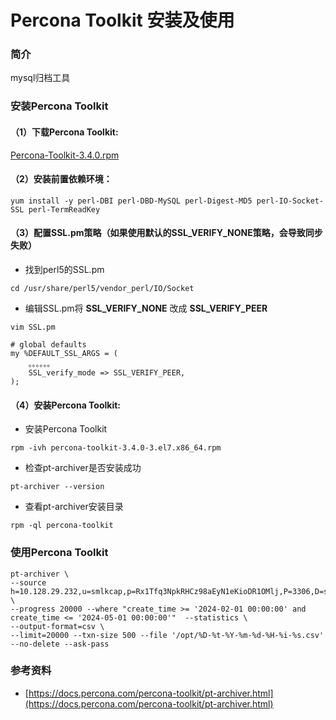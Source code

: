 # Percona Toolkit 安装及使用

### 简介
mysql归档工具

### 安装Percona Toolkit

#### （1）下载Percona Toolkit:

[Percona-Toolkit-3.4.0.rpm](https://downloads.percona.com/downloads/percona-toolkit/3.4.0/binary/redhat/7/x86_64/percona-toolkit-3.4.0-3.el7.x86_64.rpm)

#### （2）安装前置依赖环境：

```
yum install -y perl-DBI perl-DBD-MySQL perl-Digest-MD5 perl-IO-Socket-SSL perl-TermReadKey
```

#### （3）配置SSL.pm策略（如果使用默认的SSL_VERIFY_NONE策略，会导致同步失败）

- 找到perl5的SSL.pm

```
cd /usr/share/perl5/vendor_perl/IO/Socket
```

- 编辑SSL.pm将 **SSL_VERIFY_NONE** 改成 **SSL_VERIFY_PEER**

```
vim SSL.pm

# global defaults
my %DEFAULT_SSL_ARGS = (
    。。。。。。
    SSL_verify_mode => SSL_VERIFY_PEER,
);
```

#### （4）安装Percona Toolkit:

- 安装Percona Toolkit
```
rpm -ivh percona-toolkit-3.4.0-3.el7.x86_64.rpm
```

- 检查pt-archiver是否安装成功
```
pt-archiver --version
```

- 查看pt-archiver安装目录
```
rpm -ql percona-toolkit
```

### 使用Percona Toolkit

```shell
pt-archiver \
--source h=10.128.29.232,u=smlkcap,p=Rx1Tfq3NpkRHCz98aEyN1eKioDR1OMlj,P=3306,D=smart_transport,t=goods,A=utf8mb4 \
--progress 20000 --where "create_time >= '2024-02-01 00:00:00' and create_time <= '2024-05-01 00:00:00'"  --statistics \
--output-format=csv \
--limit=20000 --txn-size 500 --file '/opt/%D-%t-%Y-%m-%d-%H-%i-%s.csv' --no-delete --ask-pass
```

### 参考资料
- [https://docs.percona.com/percona-toolkit/pt-archiver.html](https://docs.percona.com/percona-toolkit/pt-archiver.html)